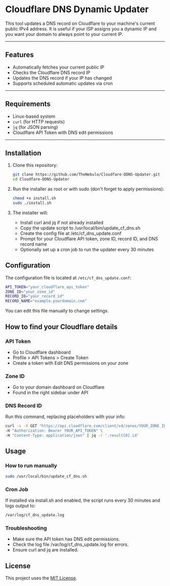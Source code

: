 # Cloudflare DNS Dynamic Updater

This tool updates a DNS record on Cloudflare to your machine's current public IPv4 address. It is useful if your ISP assigns you a dynamic IP and you want your domain to always point to your current IP.

---

## Features

- Automatically fetches your current public IP
- Checks the Cloudflare DNS record IP
- Updates the DNS record if your IP has changed
- Supports scheduled automatic updates via cron

---

## Requirements

- Linux-based system
- `curl` (for HTTP requests)
- `jq` (for JSON parsing)
- Cloudflare API Token with DNS edit permissions

---

## Installation

1. Clone this repository:

   ```bash
   git clone https://github.com/TheNebulo/Cloudfare-DDNS-Updater.git
   cd Cloudfare-DDNS-Updater
   ```

2. Run the installer as root or with sudo (don't forget to apply permissions):

    ```bash
    chmod +x install.sh
    sudo ./install.sh
    ```    

3. The installer will:

    - Install curl and jq if not already installed
    - Copy the update script to /usr/local/bin/update_cf_dns.sh
    - Create the config file at /etc/cf_dns_update.conf
    - Prompt for your Cloudflare API token, zone ID, record ID, and DNS record name
    - Optionally set up a cron job to run the updater every 30 minutes

## Configuration

The configuration file is located at `/etc/cf_dns_update.conf`:

```bash
API_TOKEN="your_cloudflare_api_token"
ZONE_ID="your_zone_id"
RECORD_ID="your_record_id"
RECORD_NAME="example.yourdomain.com"
```

You can edit this file manually to change settings.

## How to find your Cloudflare details

### API Token

- Go to Cloudflare dashboard
- Profile > API Tokens > Create Token
- Create a token with Edit DNS permissions on your zone

### Zone ID

- Go to your domain dashboard on Cloudflare
- Found in the right sidebar under API

### DNS Record ID

Run this command, replacing placeholders with your info:

```bash
curl -s -X GET "https://api.cloudflare.com/client/v4/zones/YOUR_ZONE_ID/dns_records?name=YOUR_RECORD_NAME" \
-H "Authorization: Bearer YOUR_API_TOKEN" \
-H "Content-Type: application/json" | jq -r '.result[0].id'
```

## Usage

### How to run manually

```bash
sudo /usr/local/bin/update_cf_dns.sh
```

### Cron Job

If installed via install.sh and enabled, the script runs every 30 minutes and logs output to:
```bash
/var/log/cf_dns_update.log
```

### Troubleshooting

- Make sure the API token has DNS edit permissions.
- Check the log file /var/log/cf_dns_update.log for errors.
- Ensure curl and jq are installed.

## License

This project uses the [MIT License](https://choosealicense.com/licenses/mit/).